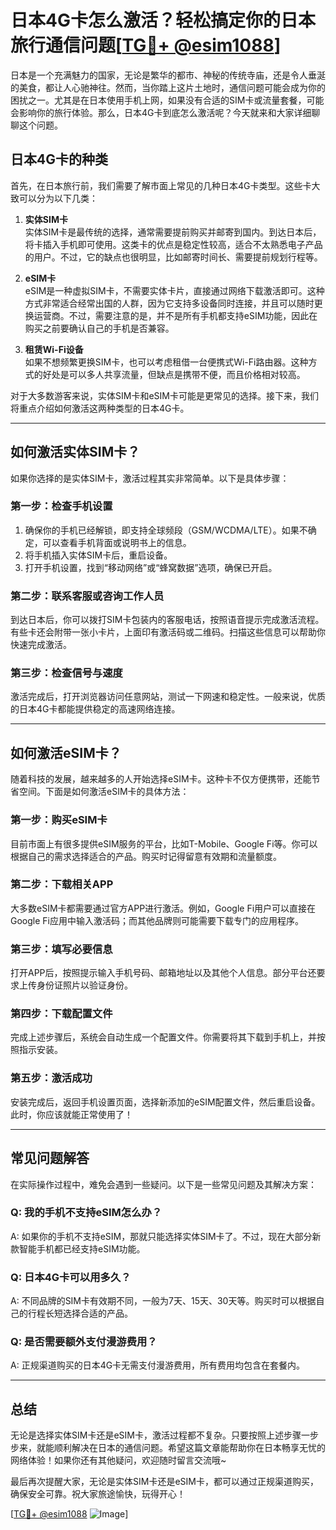 # 日本4G卡怎么激活？轻松搞定你的日本旅行通信问题[[TG💪+ @esim1088](https://t.me/s/esim1088)]

日本是一个充满魅力的国家，无论是繁华的都市、神秘的传统寺庙，还是令人垂涎的美食，都让人心驰神往。然而，当你踏上这片土地时，通信问题可能会成为你的困扰之一。尤其是在日本使用手机上网，如果没有合适的SIM卡或流量套餐，可能会影响你的旅行体验。那么，日本4G卡到底怎么激活呢？今天就来和大家详细聊聊这个问题。

## 日本4G卡的种类

首先，在日本旅行前，我们需要了解市面上常见的几种日本4G卡类型。这些卡大致可以分为以下几类：

1. **实体SIM卡**  
   实体SIM卡是最传统的选择，通常需要提前购买并邮寄到国内。到达日本后，将卡插入手机即可使用。这类卡的优点是稳定性较高，适合不太熟悉电子产品的用户。不过，它的缺点也很明显，比如邮寄时间长、需要提前规划行程等。

2. **eSIM卡**  
   eSIM是一种虚拟SIM卡，不需要实体卡片，直接通过网络下载激活即可。这种方式非常适合经常出国的人群，因为它支持多设备同时连接，并且可以随时更换运营商。不过，需要注意的是，并不是所有手机都支持eSIM功能，因此在购买之前要确认自己的手机是否兼容。

3. **租赁Wi-Fi设备**  
   如果不想频繁更换SIM卡，也可以考虑租借一台便携式Wi-Fi路由器。这种方式的好处是可以多人共享流量，但缺点是携带不便，而且价格相对较高。

对于大多数游客来说，实体SIM卡和eSIM卡可能是更常见的选择。接下来，我们将重点介绍如何激活这两种类型的日本4G卡。

---

## 如何激活实体SIM卡？

如果你选择的是实体SIM卡，激活过程其实非常简单。以下是具体步骤：

### 第一步：检查手机设置
1. 确保你的手机已经解锁，即支持全球频段（GSM/WCDMA/LTE）。如果不确定，可以查看手机背面或说明书上的信息。
2. 将手机插入实体SIM卡后，重启设备。
3. 打开手机设置，找到“移动网络”或“蜂窝数据”选项，确保已开启。

### 第二步：联系客服或咨询工作人员
到达日本后，你可以拨打SIM卡包装内的客服电话，按照语音提示完成激活流程。有些卡还会附带一张小卡片，上面印有激活码或二维码。扫描这些信息可以帮助你快速完成激活。

### 第三步：检查信号与速度
激活完成后，打开浏览器访问任意网站，测试一下网速和稳定性。一般来说，优质的日本4G卡都能提供稳定的高速网络连接。

---

## 如何激活eSIM卡？

随着科技的发展，越来越多的人开始选择eSIM卡。这种卡不仅方便携带，还能节省空间。下面是如何激活eSIM卡的具体方法：

### 第一步：购买eSIM卡
目前市面上有很多提供eSIM服务的平台，比如T-Mobile、Google Fi等。你可以根据自己的需求选择适合的产品。购买时记得留意有效期和流量额度。

### 第二步：下载相关APP
大多数eSIM卡都需要通过官方APP进行激活。例如，Google Fi用户可以直接在Google Fi应用中输入激活码；而其他品牌则可能需要下载专门的应用程序。

### 第三步：填写必要信息
打开APP后，按照提示输入手机号码、邮箱地址以及其他个人信息。部分平台还要求上传身份证照片以验证身份。

### 第四步：下载配置文件
完成上述步骤后，系统会自动生成一个配置文件。你需要将其下载到手机上，并按照指示安装。

### 第五步：激活成功
安装完成后，返回手机设置页面，选择新添加的eSIM配置文件，然后重启设备。此时，你应该就能正常使用了！

---

## 常见问题解答

在实际操作过程中，难免会遇到一些疑问。以下是一些常见问题及其解决方案：

### Q: 我的手机不支持eSIM怎么办？
A: 如果你的手机不支持eSIM，那就只能选择实体SIM卡了。不过，现在大部分新款智能手机都已经支持eSIM功能。

### Q: 日本4G卡可以用多久？
A: 不同品牌的SIM卡有效期不同，一般为7天、15天、30天等。购买时可以根据自己的行程长短选择合适的产品。

### Q: 是否需要额外支付漫游费用？
A: 正规渠道购买的日本4G卡无需支付漫游费用，所有费用均包含在套餐内。

---

## 总结

无论是选择实体SIM卡还是eSIM卡，激活过程都不复杂。只要按照上述步骤一步步来，就能顺利解决在日本的通信问题。希望这篇文章能帮助你在日本畅享无忧的网络体验！如果你还有其他疑问，欢迎随时留言交流哦~

最后再次提醒大家，无论是实体SIM卡还是eSIM卡，都可以通过正规渠道购买，确保安全可靠。祝大家旅途愉快，玩得开心！

[[TG💪+ @esim1088](https://t.me/s/esim1088) ![Image](https://i.postimg.cc/4NQfJmqS/Snipaste-2025-05-13-00-14-12.png)]